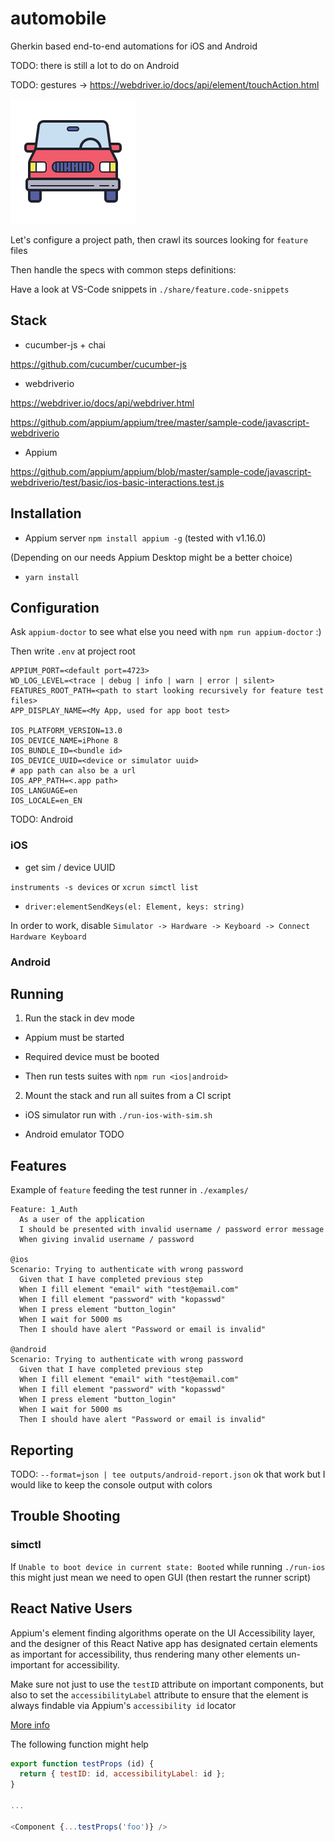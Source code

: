 # automobile

Gherkin based end-to-end automations for iOS and Android

TODO: there is still a lot to do on Android

TODO: gestures -> https://webdriver.io/docs/api/element/touchAction.html

![logo](https://github.com/ybonnetain/automobile/blob/master/static/logo.png)

Let's configure a project path, then crawl its sources looking for `feature` files

Then handle the specs with common steps definitions:

Have a look at VS-Code snippets in `./share/feature.code-snippets`

## Stack

- cucumber-js + chai

https://github.com/cucumber/cucumber-js

- webdriverio

https://webdriver.io/docs/api/webdriver.html

https://github.com/appium/appium/tree/master/sample-code/javascript-webdriverio

- Appium

https://github.com/appium/appium/blob/master/sample-code/javascript-webdriverio/test/basic/ios-basic-interactions.test.js

## Installation

- Appium server `npm install appium -g` (tested with v1.16.0)

(Depending on our needs Appium Desktop might be a better choice)

- `yarn install`

## Configuration

Ask `appium-doctor` to see what else you need with `npm run appium-doctor` :)

Then write `.env` at project root

```
APPIUM_PORT=<default port=4723>
WD_LOG_LEVEL=<trace | debug | info | warn | error | silent>
FEATURES_ROOT_PATH=<path to start looking recursively for feature test files>
APP_DISPLAY_NAME=<My App, used for app boot test>

IOS_PLATFORM_VERSION=13.0
IOS_DEVICE_NAME=iPhone 8
IOS_BUNDLE_ID=<bundle id>
IOS_DEVICE_UUID=<device or simulator uuid>
# app path can also be a url
IOS_APP_PATH=<.app path>
IOS_LANGUAGE=en
IOS_LOCALE=en_EN
```

TODO: Android

### iOS

- get sim / device UUID

`instruments -s devices` or `xcrun simctl list`

- `driver:elementSendKeys(el: Element, keys: string)`

In order to work, disable `Simulator -> Hardware -> Keyboard -> Connect Hardware Keyboard`

### Android

## Running

1. Run the stack in dev mode

- Appium must be started

- Required device must be booted

- Then run tests suites with `npm run <ios|android>`

2. Mount the stack and run all suites from a CI script

- iOS simulator run with `./run-ios-with-sim.sh`

- Android emulator TODO

## Features

Example of `feature` feeding the test runner in `./examples/`

```gerkhin
Feature: 1_Auth
  As a user of the application
  I should be presented with invalid username / password error message
  When giving invalid username / password

@ios
Scenario: Trying to authenticate with wrong password
  Given that I have completed previous step
  When I fill element "email" with "test@email.com"
  When I fill element "password" with "kopasswd"
  When I press element "button_login"
  When I wait for 5000 ms
  Then I should have alert "Password or email is invalid"

@android
Scenario: Trying to authenticate with wrong password
  Given that I have completed previous step
  When I fill element "email" with "test@email.com"
  When I fill element "password" with "kopasswd"
  When I press element "button_login"
  When I wait for 5000 ms
  Then I should have alert "Password or email is invalid"
```

## Reporting

TODO: `--format=json | tee outputs/android-report.json` ok that work but I would like to keep the console output with colors

## Trouble Shooting

### simctl

If `Unable to boot device in current state: Booted` while running `./run-ios` this might just mean we need to open GUI (then restart the runner script)

## React Native Users

Appium's element finding algorithms operate on the UI Accessibility layer, and the designer of this React Native app has designated certain elements as important for accessibility, thus rendering many other elements un-important for accessibility.

Make sure not just to use the `testID` attribute on important components, but also to set the `accessibilityLabel` attribute to ensure that the element is always findable via Appium's `accessibility id` locator

[More info](https://appiumpro.com/editions/76)

The following function might help

```javascript
export function testProps (id) {
  return { testID: id, accessibilityLabel: id };
}

...

<Component {...testProps('foo')} />
```
